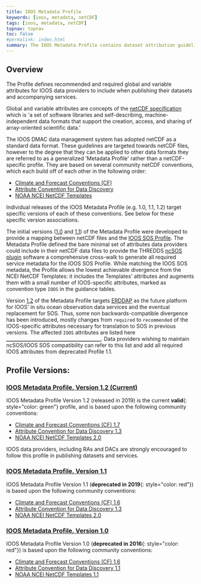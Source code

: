 ```yaml
---
title: IOOS Metadata Profile
keywords: [ioos, metadata, netCDF]
tags: [ioos, metadata, netCDF]
topnav: topnav
toc: false
#permalink: index.html
summary: The IOOS Metadata Profile contains dataset attribution guidelines and examples to help the US IOOS community publish datasets in netCDF and other related data formats in an interoperable manner.  The goal of the metadata profile is to allow users of IOOS' data services, such as ERDDAP, THREDDS, OPeNDAP, and SOS, seamless access and use across individual IOOS data providers' services.
---
```


## **Overview**

The Profile defines recommended and required global and variable attributes for IOOS data providers to include when publishing their datasets and accompanying services.

Global and variable attributes are concepts of the [netCDF specification](https://www.unidata.ucar.edu/software/netcdf/docs/) which is 'a set of software libraries and self-describing, machine-independent data formats that support the creation, access, and sharing of array-oriented scientific data.'  

The IOOS DMAC data management system has adopted netCDF as a standard data format.  These guidelines are targeted towards netCDF files, however to the degree that they can be applied to other data formats they are referred to as a generalized 'Metadata Profile' rather than a netCDF-specific profile.  They are based on several community netCDF conventions, which each build off of each other in the following order:

- [Climate and Forecast Conventions (CF)](http://cfconventions.org/)
- [Attribute Convention for Data Discovery](http://wiki.esipfed.org/index.php?title=Attribute_Convention_for_Data_Discovery)
- [NOAA NCEI NetCDF Templates](https://www.nodc.noaa.gov/data/formats/netcdf)

Individual releases of the IOOS Metadata Profile (e.g. 1.0, 1.1, 1.2) target specific versions of each of these conventions.  See below for these specific version associations.

The initial versions ([1.0](./ioos-metadata-profile-v1-0.html) and [1.1](./ioos-metadata-profile-v1-1.html)) of the Metadata Profile were developed to provide a mapping between netCDF files and the [IOOS SOS Profile](https://ioos.github.io/sos-guidelines/).  The Metadata Profile defined the bare minimal set of attributes data providers could include in their netCDF data files to provide the THREDDS [ncSOS plugin](https://github.com/asascience-open/ncSOS) software a comprehensive cross-walk to generate all required service metadata for the IOOS SOS Profile.  While matching the IOOS SOS metadata, the Profile allows the lowest achievable divergence from the NCEI NetCDF Templates: it includes the Templates' attributes and augments them with a small number of IOOS-specific attributes, marked as convention type `IOOS` in the guidance tables.

Version [1.2](./ioos-metadata-description-v1-2.html) of the Metadata Profile targets [ERDDAP](https://coastwatch.pfeg.noaa.gov/erddap/index.html) as the future platform for IOOS' in situ ocean observation data services and the eventual replacement for SOS.  Thus, some non backwards-compatible divergence has been introduced, mostly changes from `required` to `recommended` of the IOOS-specific attributes necessary for translation to SOS in previous versions.  The affected `IOOS` attributes are listed here **______________________________________**.  Data providers wishing to maintain ncSOS/IOOS SOS compatibility can refer to this list and add all required IOOS attributes from deprecated Profile 1.1.


## Profile Versions:

### [**IOOS Metadata Profile, Version 1.2** (Current)](./ioos-metadata-profile-v1-2.html)

IOOS Metadata Profile Version 1.2 (released in 2019) is the current **valid**{: style="color: green"} profile, and is based upon the following community conventions:

- [Climate and Forecast Conventions (CF) 1.7](http://cfconventions.org/Data/cf-conventions/cf-conventions-1.7/cf-conventions.html)
- [Attribute Convention for Data Discovery 1.3](http://wiki.esipfed.org/index.php/Attribute_Convention_for_Data_Discovery_1-3)
- [NOAA NCEI NetCDF Templates 2.0](https://www.nodc.noaa.gov/data/formats/netcdf/v2.0/)

IOOS data providers, including RAs and DACs are strongly encouraged to follow this profile in publishing datasets and services.

### [**IOOS Metadata Profile, Version 1.1**](./ioos-metadata-profile-v1-1.html)

IOOS Metadata Profile Version 1.1 (**deprecated in 2019**{: style="color: red"}) is based upon the following community conventions:

- [Climate and Forecast Conventions (CF) 1.6](http://cfconventions.org/cf-conventions/v1.6.0/cf-conventions.html)
- [Attribute Convention for Data Discovery 1.3](http://wiki.esipfed.org/index.php/Attribute_Convention_for_Data_Discovery_1-3)
- [NOAA NCEI NetCDF Templates 2.0](https://www.nodc.noaa.gov/data/formats/netcdf/v2.0/)

### [**IOOS Metadata Profile, Version 1.0**](./ioos-metadata-profile-v1-0.html)

IOOS Metadata Profile Version 1.0 (**deprecated in 2016**{: style="color: red"}) is based upon the following community conventions:

- [Climate and Forecast Conventions (CF) 1.6](http://cfconventions.org/cf-conventions/v1.6.0/cf-conventions.html)
- [Attribute Convention for Data Discovery 1.1](http://wiki.esipfed.org/index.php/Attribute_Convention_for_Data_Discovery_1-1)
- [NOAA NCEI NetCDF Templates 1.1](https://www.nodc.noaa.gov/data/formats/netcdf/v1.1/)
